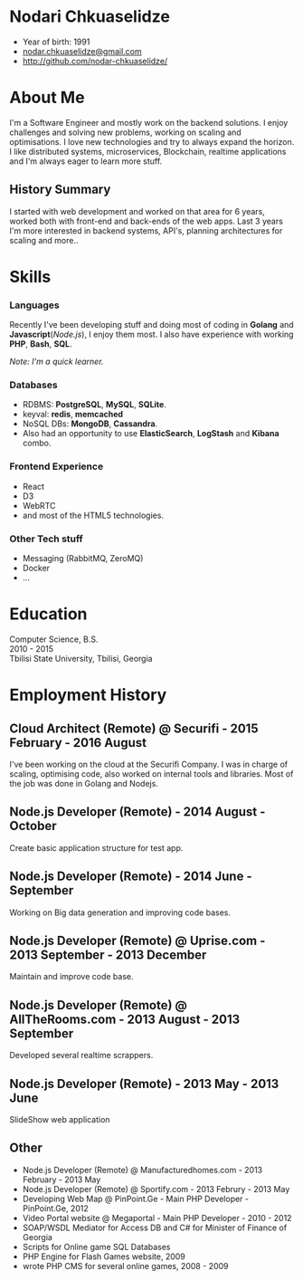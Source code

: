 # Nodari Chkuaselidze
  * Year of birth: 1991
  * nodar.chkuaselidze@gmail.com
  * http://github.com/nodar-chkuaselidze/

# About Me

I'm a Software Engineer and mostly work on the backend solutions.
I enjoy challenges and solving new problems, working on scaling and optimisations.
I love new technologies and try to always expand the horizon.
I like distributed systems, microservices, Blockchain, realtime applications and I'm always eager to learn more stuff.

## History Summary
 I started with web development and worked on that area for 6 years, worked both with front-end and back-ends of the web apps.
 Last 3 years I'm more interested in backend systems, API's, planning architectures for scaling and more..

# Skills
### Languages
 Recently I've been developing stuff and doing most of coding in **Golang** and **Javascript**(*Node.js*), I enjoy them most.
 I also have experience with working **PHP**, **Bash**, **SQL**.
 
 *Note: I'm a quick learner.*

### Databases
  * RDBMS: **PostgreSQL**, **MySQL**, **SQLite**.
  * keyval: **redis**, **memcached**
  * NoSQL DBs: **MongoDB**, **Cassandra**.
  * Also had an opportunity to use **ElasticSearch**, **LogStash** and **Kibana** combo.

### Frontend Experience
  * React
  * D3
  * WebRTC
  * and most of the HTML5 technologies.
 
### Other Tech stuff
  * Messaging (RabbitMQ, ZeroMQ)
  * Docker
  * ...
  
# Education
  Computer Science, B.S.  
  2010 - 2015  
  Tbilisi State University, Tbilisi, Georgia  

# Employment History
## Cloud Architect (Remote) @ Securifi - 2015 February - 2016 August
  I've been working on the cloud at the Securifi Company. I was in charge of scaling, optimising code, 
  also worked on internal tools and libraries. Most of the job was done in Golang and Nodejs.
## Node.js Developer (Remote) - 2014 August - October
  Create basic application structure for test app.
## Node.js Developer  (Remote) - 2014 June - September
  Working on Big data generation and improving code bases.
## Node.js Developer (Remote) @ Uprise.com  - 2013 September - 2013 December
  Maintain and improve code base.
## Node.js Developer (Remote) @ AllTheRooms.com - 2013 August - 2013 September
  Developed several realtime scrappers.
## Node.js Developer (Remote) - 2013 May - 2013 June
  SlideShow web application 
## Other
  *  Node.js Developer (Remote) @ Manufacturedhomes.com - 2013 February - 2013 May
  *  Node.js Developer (Remote) @ Sportify.com - 2013 Februry - 2013 May
  *  Developing Web Map @ PinPoint.Ge - Main PHP Developer - PinPoint.Ge, 2012
  * Video Portal website @ Megaportal - Main PHP Developer - 2010 - 2012
  * SOAP/WSDL Mediator for Access DB and C# for Minister of Finance of Georgia
  * Scripts for Online game SQL Databases
  * PHP Engine for Flash Games website, 2009
  * wrote PHP CMS for several online games, 2008 - 2009

